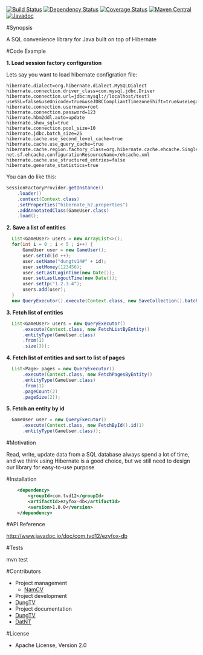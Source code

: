 [![Build Status](https://travis-ci.org/youngmonkeys/ezyfox-db.svg?branch=master)](https://travis-ci.org/youngmonkeys/ezyfox-db)
[![Dependency Status](https://www.versioneye.com/user/projects/575f3c52b17079000d8fb81e/badge.svg?style=flat)](https://www.versioneye.com/user/projects/575f3c52b17079000d8fb81e)
[![Coverage Status](https://coveralls.io/repos/github/youngmonkeys/ezyfox-db/badge.svg?branch=master)](https://coveralls.io/github/youngmonkeys/ezyfox-db?branch=master)
[![Maven Central](https://maven-badges.herokuapp.com/maven-central/com.tvd12/ezyfox-db/badge.svg)](https://maven-badges.herokuapp.com/maven-central/com.tvd12/ezyfox-db)
[![Javadoc](https://javadoc-emblem.rhcloud.com/doc/com.tvd12/ezyfox-db/badge.svg)](http://www.javadoc.io/doc/com.tvd12/ezyfox-db)

#Synopsis

A SQL convenience library for Java built on top of Hibernate

#Code Example

**1. Load session factory configuration**

Lets say you want to load hibernate configration file:

```
hibernate.dialect=org.hibernate.dialect.MySQLDialect
hibernate.connection.driver_class=com.mysql.jdbc.Driver
hibernate.connection.url=jdbc:mysql://localhost/test?useSSL=false&useUnicode=true&useJDBCCompliantTimezoneShift=true&useLegacyDatetimeCode=false&serverTimezone=UTC
hibernate.connection.username=root
hibernate.connection.password=123
hibernate.hbm2ddl.auto=update
hibernate.show_sql=true
hibernate.connection.pool_size=10
hibernate.jdbc.batch_size=25
hibernate.cache.use_second_level_cache=true
hibernate.cache.use_query_cache=true
hibernate.cache.region.factory_class=org.hibernate.cache.ehcache.SingletonEhCacheRegionFactory
net.sf.ehcache.configurationResourceName=/ehcache.xml
hibernate.cache.use_structured_entries=false
hibernate.generate_statistics=true
```
You can do like this:

```java
SessionFactoryProvider.getInstance()
    .loader()
    .context(Context.class)
    .setProperties("hibernate_h2.properties")
    .addAnnotatedClass(GameUser.class)
    .load();
```

**2. Save a list of entities**
```java
  List<GameUser> users = new ArrayList<>();
  for(int i = 0 ; i < 5 ; i++) {
      GameUser user = new GameUser();
      user.setId(id ++);
      user.setName("dungtv14#" + id);
      user.setMoney(123456);
      user.setLastLoginTime(new Date());
      user.setLastLogoutTime(new Date());
      user.setIp("1.2.3.4");
      users.add(user);
  }
  new QueryExecutor().execute(Context.class, new SaveCollection().batchSize(3).entities(users));
```

**3. Fetch list of entities**

```java
  List<GameUser> users = new QueryExecutor()
      .execute(Context.class, new FetchListByEntity()
      .entityType(GameUser.class)
      .from(1)
      .size(3));
```

**4. Fetch list of entities and sort to list of pages**

```java
  List<Page> pages = new QueryExecutor()
      .execute(Context.class, new FetchPagesByEntity()
      .entityType(GameUser.class)
      .from(1)
      .pageCount(2)
      .pageSize(2));

```

**5. Fetch an entity by id**

```java
  GameUser user = new QueryExecutor()
      .execute(Context.class, new FetchById().id(1)
      .entityType(GameUser.class));
```

#Motivation

Read, write, update data from a SQL database always spend a lot of time, and we think using Hibernate is a good choice, but we still need to design our library for easy-to-use purpose 

#Installation

```xml
	<dependency>
		<groupId>com.tvd12</groupId>
		<artifactId>ezyfox-db</artifactId>
		<version>1.0.0</version>
	</dependency>
```

#API Reference

http://www.javadoc.io/doc/com.tvd12/ezyfox-db

#Tests

mvn test

#Contributors

- Project management 
  - [NamCV](mailto:cungvinhnam@gmail.com)
- Project development
 - [DungTV](mailto:dungtv192@gmail.com)
- Project documentation
 - [DungTV](mailto:dungtv192@gmail.com)
 - [DatNT](mailto:dat.fithou@gmail.com)

#License

- Apache License, Version 2.0
	

